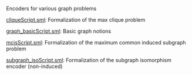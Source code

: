 Encoders for various graph problems

[cliqueScript.sml](cliqueScript.sml):
Formalization of the max clique problem

[graph_basicScript.sml](graph_basicScript.sml):
Basic graph notions

[mcisScript.sml](mcisScript.sml):
Formalization of the maximum common induced subgraph problem

[subgraph_isoScript.sml](subgraph_isoScript.sml):
Formalization of the subgraph isomorphism encoder (non-induced)
